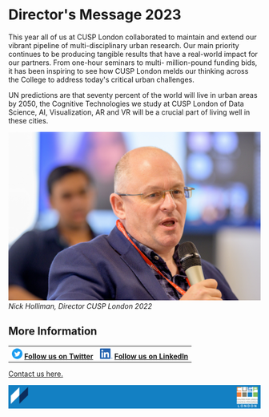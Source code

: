 # Director's Message 2023

This year all of us at CUSP London collaborated to maintain and extend our vibrant pipeline
of multi-disciplinary urban research. Our main priority continues to be producing tangible
results that have a real-world impact for our partners.  From one-hour seminars to multi-
million-pound funding bids, it has been inspiring to see how CUSP London melds our thinking
across the College to address today's critical urban challenges.

UN predictions are that seventy percent of the world will live in urban areas by 2050, the 
Cognitive Technologies we study at CUSP London of Data Science, AI, Visualization, AR and 
VR will be a crucial part of living well in these cities.


![CUSP London Data Dive 2022](./assets/cuspDirector.jpg)
*Nick Holliman, Director CUSP London 2022* 

## More Information

<table border="0" cellspacing="0" cellpadding="0">
  <tr>
    <th>
<a href="https://twitter.com/cusplondon?lang=en"><img src="./assets/Twitterblue.svg" alt="Twitter" style="width:21px;height:21px;"></a>
<a href="https://twitter.com/cusplondon?lang=en">Follow us on Twitter</a>
    </th>
        <th>
<a href="https://www.linkedin.com/company/centre-for-urban-science-and-progress-london-cusp-london-king-s-college-london/"><img src="./assets/LI-In-Bug.png" alt="Linked In" style="height:21px;"></a>
<a href="https://www.linkedin.com/company/centre-for-urban-science-and-progress-london-cusp-london-king-s-college-london/)">Follow us on LinkedIn</a>
       </th>
   </tr>
</table>

[Contact us here.](./YouCanJoinUs.md)

![CUSP London Logo](./assets/CUSPbanner_thin_03.png)
